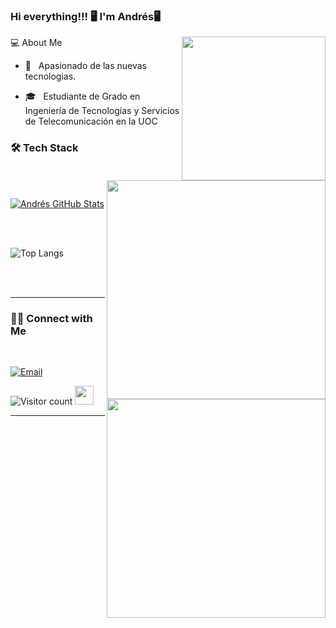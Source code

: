 ### Hi everything!!! 🖥 I'm Andrés🖥</h2>

<img align='right' src="https://media.giphy.com/media/ubTm0qEprEvOo/giphy.gif" width="230">
<img align='right' src="https://media4.giphy.com/media/CTX0ivSQbI78A/giphy.gif?cid=790b7611a74f9db7eeb2792a6c74dc18790ac447436da4ac&rid=giphy.gif&ct=g" width="350">

</h3>💻 About Me </h3>



- 🤔 &nbsp; Apasionado de las nuevas tecnologias.

- 🎓 &nbsp; Estudiante de Grado en Ingeniería de Tecnologías y Servicios de Telecomunicación en la UOC





<h3>🛠 Tech Stack</h3>










<br/><br/>

[![Andrés GitHub Stats](https://github-readme-stats.vercel.app/api?username=Amarg24&show_icons=true)](https://github.com/Amarg24)

<br/>

<br/>

<img src="https://media.giphy.com/media/116wwYf3ajIvrG/giphy.gif" width="350" align='right'>

![Top Langs](https://github-readme-stats.vercel.app/api/top-langs/?username=Amarg24&show_icons=true)

<br><br>



<hr>



<h3> 🤝🏻 Connect with Me </h3>

<br>



<p align="center">


<a href="mailto:amarg24@uoc.edu"><img alt="Email" src="https://img.shields.io/badge/Email-amarg24@uoc.edu-blue?style=flat-square&logo=gmail"></a>

</p>





![Visitor count](https://visitor-badge.laobi.icu/badge?page_id=Amarg24.Amarg24)   <img src="https://media.giphy.com/media/dxn6fRlTIShoeBr69N/giphy.gif" width="30">





<hr>
